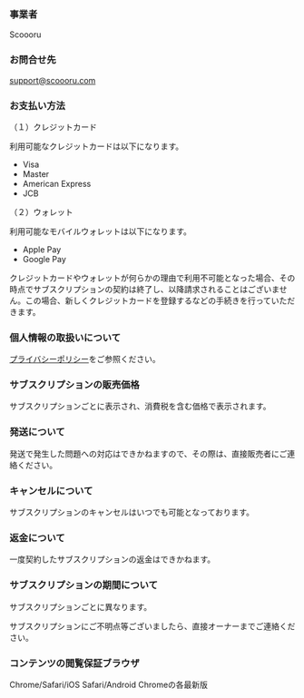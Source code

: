 ### 事業者

Scoooru

### お問合せ先

support@scoooru.com

### お支払い方法

（１）クレジットカード

利用可能なクレジットカードは以下になります。

- Visa
- Master
- American Express
- JCB

（２）ウォレット

利用可能なモバイルウォレットは以下になります。

- Apple Pay
- Google Pay

クレジットカードやウォレットが何らかの理由で利用不可能となった場合、その時点でサブスクリプションの契約は終了し、以降請求されることはございません。この場合、新しくクレジットカードを登録するなどの手続きを行っていただきます。

### 個人情報の取扱いについて

[プライバシーポリシー]()をご参照ください。

### サブスクリプションの販売価格

サブスクリプションごとに表示され、消費税を含む価格で表示されます。

### 発送について

発送で発生した問題への対応はできかねますので、その際は、直接販売者にご連絡ください。

### キャンセルについて

サブスクリプションのキャンセルはいつでも可能となっております。

### 返金について

一度契約したサブスクリプションの返金はできかねます。

### サブスクリプションの期間について

サブスクリプションごとに異なります。

サブスクリプションにご不明点等ございましたら、直接オーナーまでご連絡ください。

### コンテンツの閲覧保証ブラウザ

Chrome/Safari/iOS Safari/Android Chromeの各最新版